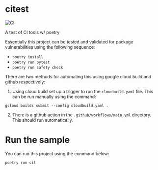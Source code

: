 # citest
![CI](https://github.com/devries/citest/workflows/CI/badge.svg?branch=master)

A test of CI tools w/ poetry

Essentially this project can be tested and validated for package vulnerabilities using the following sequence:
- `poetry install`
- `poetry run pytest`
- `poetry run safety check`

There are two methods for automating this using google cloud build and github respectively:

1. Using cloud build set up a trigger to run the `cloudbuild.yaml` file. This can be run manually using the command:

```
gcloud builds submit --config cloudbuild.yaml .
```

2. There is a github action in the `.github/workflows/main.yml` directory. This should run automatically.

# Run the sample

You can run this project using the command below:

```
poetry run cit
```
